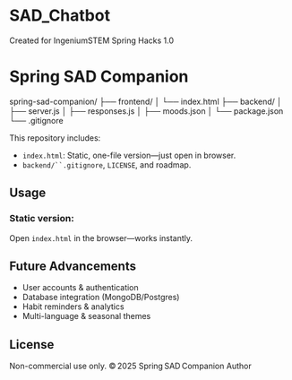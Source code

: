 # SAD_Chatbot
Created for IngeniumSTEM Spring Hacks 1.0

# Spring SAD Companion

spring-sad-companion/
├── frontend/
│   └── index.html
├── backend/
│   ├── server.js
│   ├── responses.js
│   ├── moods.json
│   └── package.json
└── .gitignore


This repository includes:
- `index.html`: Static, one-file version—just open in browser.
- `backend/``.gitignore`, `LICENSE`, and roadmap.

## Usage

### Static version:
Open `index.html` in the browser—works instantly.

## Future Advancements
- User accounts & authentication
- Database integration (MongoDB/Postgres)
- Habit reminders & analytics
- Multi-language & seasonal themes

## License
Non-commercial use only. © 2025 Spring SAD Companion Author
